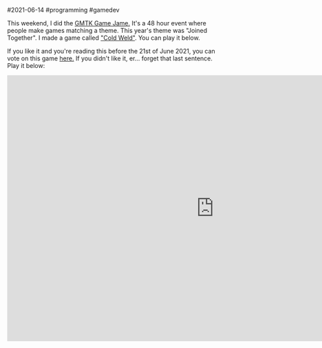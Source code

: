 #2021-06-14 #programming #gamedev

This weekend, I did the [GMTK Game Jame.](https://gmtkgamejam.com/) It's a 48 hour event where people make games matching a theme. This year's theme was "Joined Together". I made a game called ["Cold Weld"](https://en.wikipedia.org/wiki/Cold_welding). You can play it below.

If you like it and you're reading this before the 21st of June 2021, you can vote on this game [here.](https://itch.io/jam/gmtk-2021/rate/1082339) If you didn't like it, er... forget that last sentence. Play it below:

<iframe src="https://itch.io/embed-upload/4003636?color=6c2626" allowfullscreen="" width="960" height="620" frameborder="0"><a href="https://cow-trix.itch.io/cold-weld">Play Cold Weld on itch.io</a></iframe>